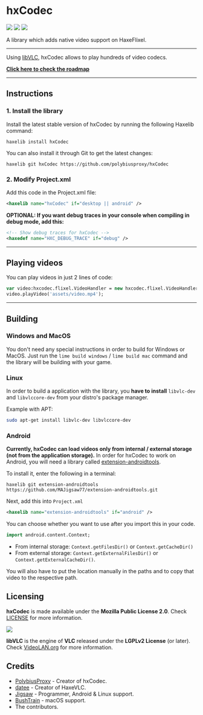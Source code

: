 # hxCodec

![](https://img.shields.io/github/repo-size/polybiusproxy/hxCodec) ![](https://badgen.net/github/open-issues/polybiusproxy/hxCodec) ![](https://badgen.net/badge/license/MPL2.0/green)

A library which adds native video support on HaxeFlixel.

--------------------------

Using [libVLC](https://www.videolan.org/vlc/libvlc.html), hxCodec allows to play hundreds of video codecs.
          
**[Click here to check the roadmap](https://github.com/polybiusproxy/hxCodec/projects/1)**

--------------------------

## Instructions

### 1. Install the library
Install the latest stable version of hxCodec by running the following Haxelib command:
```
haxelib install hxCodec
```

You can also install it through Git to get the latest changes:
```
haxelib git hxCodec https://github.com/polybiusproxy/hxCodec
```

### 2. Modify Project.xml
Add this code in the Project.xml file:
```xml
<haxelib name="hxCodec" if="desktop || android" />
```

**OPTIONAL: If you want debug traces in your console when compiling in debug mode, add this:**
```xml
<!-- Show debug traces for hxCodec -->
<haxedef name="HXC_DEBUG_TRACE" if="debug" />
```

--------------------------

## Playing videos

You can play videos in just 2 lines of code:
```hx
var video:hxcodec.flixel.VideoHandler = new hxcodec.flixel.VideoHandler();
video.playVideo('assets/video.mp4');
```

--------------------------

## Building

### Windows and MacOS

You don't need any special instructions in order to build for Windows or MacOS.
Just run the `lime build windows` / `lime build mac` command and the library will be building with your game.

### Linux

In order to build a application with the library, you **have to install** `libvlc-dev` and `libvlccore-dev` from your distro's package manager.

Example with APT:
```bash
sudo apt-get install libvlc-dev libvlccore-dev 
```

### Android

**Currently, hxCodec can load videos only from internal / external storage (not from the application storage).**
In order for hxCodec to work on Android, you will need a library called [extension-androidtools](https://github.com/jigsaw-4277821/extension-androidtools).

To install it, enter the following in a terminal:
```
haxelib git extension-androidtools https://github.com/MAJigsaw77/extension-androidtools.git
```

Next, add this into `Project.xml`
```xml
<haxelib name="extension-androidtools" if="android" />
```

You can choose whether you want to use after you import this in your code.

```haxe
import android.content.Context;
```

* From internal storage: `Context.getFilesDir()` or `Context.getCacheDir()`<br />
* From external storage: `Context.getExternalFilesDir()` or `Context.getExternalCacheDir()`.

You will also have to put the location manually in the paths and to copy that video to the respective path.

## Licensing

**hxCodec** is made available under the **Mozilla Public License 2.0**. Check [LICENSE](./LICENSE) for more information.

![](https://github.com/videolan/vlc/blob/master/share/icons/256x256/vlc.png)

**libVLC** is the engine of **VLC** released under the **LGPLv2 License** (or later). Check [VideoLAN.org](https://www.videolan.org/legal.html) for more information.

## Credits

- [PolybiusProxy](https://github.com/polybiusproxy) - Creator of hxCodec.
- [datee](https://github.com/datee) - Creator of HaxeVLC.
- [Jigsaw](https://github.com/MAJigsaw77) - Programmer, Android & Linux support.
- [BushTrain](https://github.com/BushTrain460615) - macOS support.
- The contributors.
